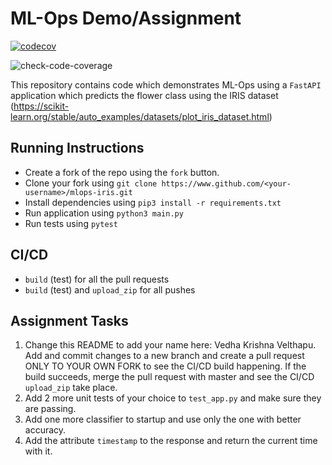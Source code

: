 # ML-Ops Demo/Assignment
[![codecov](https://codecov.io/gh/Vedha286/cicd-iris/branch/master/graph/badge.svg?token=O0PHAA78UA)](https://codecov.io/gh/Vedha286/cicd-iris)

![check-code-coverage](https://img.shields.io/badge/code--coverage-100%25-brightgreen)


This repository contains code which demonstrates ML-Ops using a `FastAPI` application which predicts the flower class using the IRIS dataset (https://scikit-learn.org/stable/auto_examples/datasets/plot_iris_dataset.html)

## Running Instructions

- Create a fork of the repo using the `fork` button.
- Clone your fork using `git clone https://www.github.com/<your-username>/mlops-iris.git`
- Install dependencies using `pip3 install -r requirements.txt`
- Run application using `python3 main.py`
- Run tests using `pytest`

## CI/CD

- `build` (test) for all the pull requests
- `build` (test) and `upload_zip` for all pushes

## Assignment Tasks

1. Change this README to add your name here: Vedha Krishna Velthapu. Add and commit changes to a new branch and create a pull request ONLY TO YOUR OWN FORK to see the CI/CD build happening. If the build succeeds, merge the pull request with master and see the CI/CD `upload_zip` take place.
2. Add 2 more unit tests of your choice to `test_app.py` and make sure they are passing.
3. Add one more classifier to startup and use only the one with better accuracy.
4. Add the attribute `timestamp` to the response and return the current time with it.
